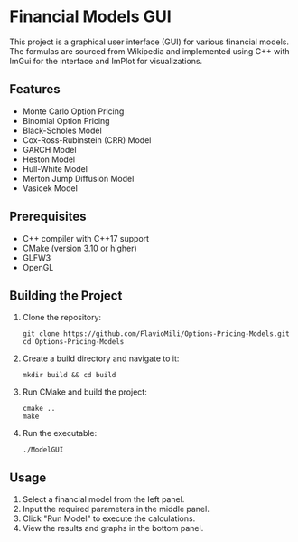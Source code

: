 # Financial Models GUI

This project is a graphical user interface (GUI) for various financial models. The formulas are sourced from Wikipedia and implemented using C++ with ImGui for the interface and ImPlot for visualizations.

## Features

- Monte Carlo Option Pricing
- Binomial Option Pricing
- Black-Scholes Model
- Cox-Ross-Rubinstein (CRR) Model
- GARCH Model
- Heston Model
- Hull-White Model
- Merton Jump Diffusion Model
- Vasicek Model

## Prerequisites

- C++ compiler with C++17 support
- CMake (version 3.10 or higher)
- GLFW3
- OpenGL

## Building the Project

1. Clone the repository:
   ```
   git clone https://github.com/FlavioMili/Options-Pricing-Models.git
   cd Options-Pricing-Models
   ```

2. Create a build directory and navigate to it:
   ```
   mkdir build && cd build
   ```

3. Run CMake and build the project:
   ```
   cmake ..
   make
   ```

4. Run the executable:
   ```
   ./ModelGUI
   ```

## Usage

1. Select a financial model from the left panel.
2. Input the required parameters in the middle panel.
3. Click "Run Model" to execute the calculations.
4. View the results and graphs in the bottom panel.
